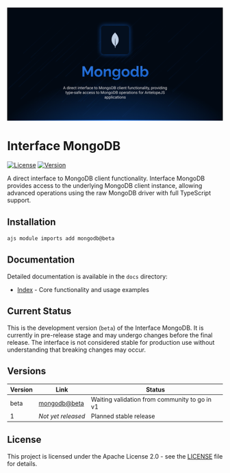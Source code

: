 ![MongoDB](.github/social-card.png)

# Interface MongoDB

[![License](https://img.shields.io/badge/License-Apache%202.0-blue.svg)](LICENSE.md)
[![Version](https://img.shields.io/badge/version-beta-orange.svg)](https://github.com/antelopejs/antelope)

A direct interface to MongoDB client functionality. Interface MongoDB provides access to the underlying MongoDB client instance, allowing advanced operations using the raw MongoDB driver with full TypeScript support.

## Installation

```bash
ajs module imports add mongodb@beta
```

## Documentation

Detailed documentation is available in the `docs` directory:

- [Index](./docs/index.md) - Core functionality and usage examples

## Current Status

This is the development version (`beta`) of the Interface MongoDB. It is currently in pre-release stage and may undergo changes before the final release. The interface is not considered stable for production use without understanding that breaking changes may occur.

## Versions

| Version | Link                                                                                          | Status                                        |
| ------- | --------------------------------------------------------------------------------------------- | --------------------------------------------- |
| beta    | [mongodb@beta](https://github.com/AntelopeJS/mongodb/tree/main/.antelope/output/mongodb/beta) | Waiting validation from community to go in v1 |
| 1       | _Not yet released_                                                                            | Planned stable release                        |

## License

This project is licensed under the Apache License 2.0 - see the [LICENSE](LICENSE) file for details.
